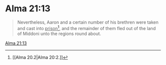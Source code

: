 # Alma 21:13

> Nevertheless, Aaron and a certain number of his brethren were taken and cast into <u>prison</u>[^a], and the remainder of them fled out of the land of Middoni unto the regions round about.

[Alma 21:13](https://www.churchofjesuschrist.org/study/scriptures/bofm/alma/21?lang=eng&id=p13#p13)


[^a]: [[Alma 20.2|Alma 20:2.]]
